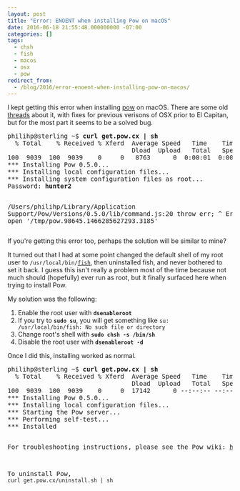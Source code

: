 ```yaml
---
layout: post
title: "Error: ENOENT when installing Pow on macOS"
date: 2016-06-18 21:55:48.000000000 -07:00
categories: []
tags:
  - chsh
  - fish
  - macos
  - osx
  - pow
redirect_from:
  - /blog/2016/error-enoent-when-installing-pow-on-macos/
---
```


<p>I kept getting this error when installing <a href="http://pow.cx/">pow</a> on macOS. There are some old <a href="https://github.com/basecamp/pow/issues/297">threads</a> about it, with fixes for previous verisons of OSX prior to El Capitan, but for the most part it seems to be a solved bug.</p>
<pre>philihp@sterling ~$ <b>curl get.pow.cx | sh</b>
  % Total    % Received % Xferd  Average Speed   Time    Time     Time  Current
                                 Dload  Upload   Total   Spent    Left  Speed
100  9039  100  9039    0     0   8763      0  0:00:01  0:00:01 --:--:--  8767
*** Installing Pow 0.5.0...
*** Installing local configuration files...
*** Installing system configuration files as root...
Password: <b>hunter2</b>

/Users/philihp/Library/Application Support/Pow/Versions/0.5.0/lib/command.js:20
throw err;
^
Error: ENOENT, open '/tmp/pow.98645.1466285627293.3185'</pre>

<p>If you're getting this error too, perhaps the solution will be similar to mine?</p>
<p>It turned out that I had at some point changed the default shell of my root user to <code>/usr/local/bin/<a href="https://fishshell.com/">fish</a></code>, then uninstalled fish, and never bothered to set it back. I guess this isn't really a problem most of the time because not much should (hopefully) ever run as root, but it finally surfaced here when trying to install Pow.</p>
<p>My solution was the following:</p>
<ol>
<li>Enable the root user with <code><b>dsenableroot</b></code></li>
<li>If you try to <code><b>sudo su</b></code>, you will get something like <code>su: /usr/local/bin/fish: No such file or directory</code></li>
<li>Change root's shell with <code><b>sudo chsh -s /bin/sh</b></code></li>
<li>Disable the root user with <code><b>dsenableroot -d</b></code></li>
</ol>
<p>Once I did this, installing worked as normal.</p>
<pre>philihp@sterling ~$ <b>curl get.pow.cx | sh</b>
  % Total    % Received % Xferd  Average Speed   Time    Time     Time  Current
                                 Dload  Upload   Total   Spent    Left  Speed
100  9039  100  9039    0     0  17142      0 --:--:-- --:--:-- --:--:-- 17151
*** Installing Pow 0.5.0...
*** Installing local configuration files...
*** Starting the Pow server...
*** Performing self-test...
*** Installed

For troubleshooting instructions, please see the Pow wiki:
https://github.com/basecamp/pow/wiki/Troubleshooting

To uninstall Pow, `curl get.pow.cx/uninstall.sh | sh`</pre>
